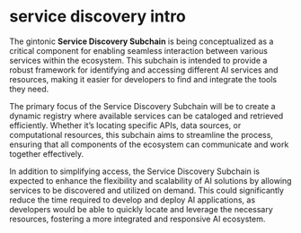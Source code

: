 # service discovery intro

The gintonic **Service Discovery Subchain** is being conceptualized as a critical component for enabling seamless interaction between various services within the ecosystem. This subchain is intended to provide a robust framework for identifying and accessing different AI services and resources, making it easier for developers to find and integrate the tools they need.

The primary focus of the Service Discovery Subchain will be to create a dynamic registry where available services can be cataloged and retrieved efficiently. Whether it’s locating specific APIs, data sources, or computational resources, this subchain aims to streamline the process, ensuring that all components of the ecosystem can communicate and work together effectively.

In addition to simplifying access, the Service Discovery Subchain is expected to enhance the flexibility and scalability of AI solutions by allowing services to be discovered and utilized on demand. This could significantly reduce the time required to develop and deploy AI applications, as developers would be able to quickly locate and leverage the necessary resources, fostering a more integrated and responsive AI ecosystem.

